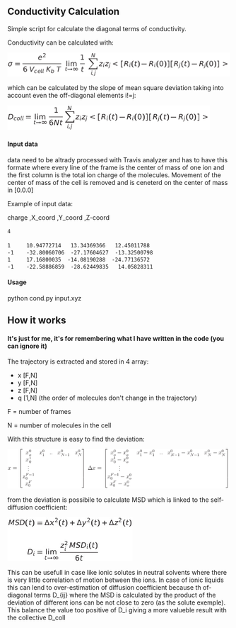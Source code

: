 ## Conductivity Calculation
Simple script for calculate the diagonal terms of conductivity.

Conductivity can be calculated with:

![img](tex2img.png)

which can be calculated by the slope of mean square deviation taking into account even the off-diagonal elements i!=j:

![img2](tex2img_2.png)


#### Input data

data need to be altrady processed with Travis analyzer and has to have this formate where every line of the frame is the center of mass of one ion and the first column is the total ion charge of the molecules.
Movement of the center of mass of the cell is removed and is ceneterd on the center of mass in [0.0.0] 


Example of input data:

charge   ,X_coord      ,Y_coord      ,Z-coord
```
4
  
1     10.94772714   13.34369366   12.45011788
-1    -32.80060706  -27.17604627  -13.32500798
1     17.16800035  -14.08190288  -24.77136572
-1    -22.58886859  -28.62449835   14.05828311
```

#### Usage
python cond.py input.xyz

## How it works
#### It's just for me, it's for remembering what I have written in the code (you can ignore it)

The trajectory is extracted and stored in 4 array:
- x [F,N]
- y [F,N]
- z [F,N]
- q [1,N] (the order of molecules don't change in the trajectory)

F = number of frames

N = number of molecules in the cell

With this structure is easy to find the deviation:

![img](https://github.com/stefarusso/conducivity/blob/master/img/tex2img_4.png?raw=true)

from the deviation is possibile to calculate MSD which is linked to the self-diffusion coefficient:


![img](https://github.com/stefarusso/conducivity/blob/master/img/tex2img_3.png?raw=true)

This can be usefull in case like ionic solutes in neutral solvents where there is very little correlation of motion between the ions. In case of ionic liquids this can lend to over-estimation of diffusion coefficient because th of-diagonal terms D_{ij} where the MSD is calculated by the product of the deviation of different ions can be not close to zero (as the solute exemple). This balance the value too positive of D_i giving a more valueble result with the collective D_coll


